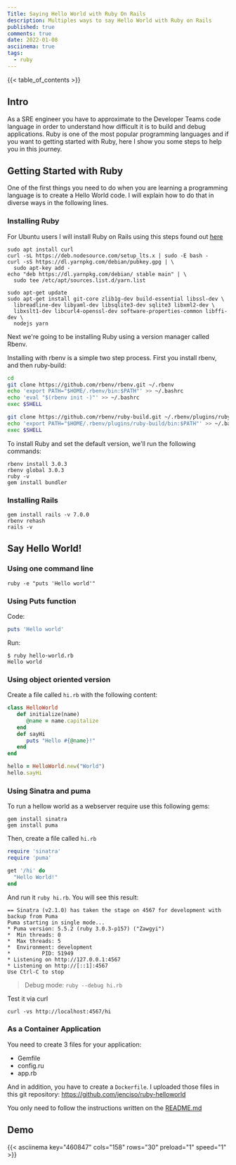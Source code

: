 ```yaml
---
Title: Saying Hello World with Ruby On Rails
description: Multiples ways to say Hello World with Ruby on Rails
published: true
comments: true
date: 2022-01-08
asciinema: true
tags:
  - ruby
---
```


{{< table_of_contents >}}

## Intro

As a SRE engineer you have to approximate to the Developer Teams code language in order to understand how difficult it is to build and debug applications. Ruby is one of the most popular programming languages and if you want to getting started with Ruby, here I show you some steps to help you in this journey.

## Getting Started with Ruby

One of the first things you need to do when you are learning a programming language is to create a Hello World code. I will explain how to do that in diverse ways in the following lines.

### Installing Ruby

For Ubuntu users I will install Ruby on Rails using this steps found out [here](https://gorails.com/setup/ubuntu/20.04)

```shell
sudo apt install curl
curl -sL https://deb.nodesource.com/setup_lts.x | sudo -E bash -
curl -sS https://dl.yarnpkg.com/debian/pubkey.gpg | \
  sudo apt-key add -
echo "deb https://dl.yarnpkg.com/debian/ stable main" | \
  sudo tee /etc/apt/sources.list.d/yarn.list

sudo apt-get update
sudo apt-get install git-core zlib1g-dev build-essential libssl-dev \
  libreadline-dev libyaml-dev libsqlite3-dev sqlite3 libxml2-dev \
  libxslt1-dev libcurl4-openssl-dev software-properties-common libffi-dev \
  nodejs yarn
```

Next we're going to be installing Ruby using a version manager called Rbenv.

Installing with rbenv is a simple two step process. First you install rbenv, and then ruby-build:

```bash
cd
git clone https://github.com/rbenv/rbenv.git ~/.rbenv
echo 'export PATH="$HOME/.rbenv/bin:$PATH"' >> ~/.bashrc
echo 'eval "$(rbenv init -)"' >> ~/.bashrc
exec $SHELL

git clone https://github.com/rbenv/ruby-build.git ~/.rbenv/plugins/ruby-build
echo 'export PATH="$HOME/.rbenv/plugins/ruby-build/bin:$PATH"' >> ~/.bashrc
exec $SHELL
```

To install Ruby and set the default version, we'll run the following commands:

```shell
rbenv install 3.0.3
rbenv global 3.0.3
ruby -v
gem install bundler
```

### Installing Rails

```shell
gem install rails -v 7.0.0
rbenv rehash
rails -v
```
## Say Hello World!

### Using one command line

```shell
ruby -e "puts 'Hello world'"
```
### Using Puts function

Code:
```ruby
puts 'Hello world'
```

Run:
```shell
$ ruby hello-world.rb
Hello world
```

### Using object oriented version

Create a file called `hi.rb` with the following content:

```ruby
class HelloWorld
   def initialize(name)
      @name = name.capitalize
   end
   def sayHi
      puts "Hello #{@name}!"
   end
end

hello = HelloWorld.new("World")
hello.sayHi
```

### Using Sinatra and puma

To run a hellow world as a webserver require use this following gems:
```shell
gem install sinatra
gem install puma
```
Then, create a file called `hi.rb`

```ruby
require 'sinatra'
require 'puma'

get '/hi' do
  "Hello World!"
end
```

And run it `ruby hi.rb`. You will see this result:

```shell
== Sinatra (v2.1.0) has taken the stage on 4567 for development with backup from Puma
Puma starting in single mode...
* Puma version: 5.5.2 (ruby 3.0.3-p157) ("Zawgyi")
*  Min threads: 0
*  Max threads: 5
*  Environment: development
*          PID: 51949
* Listening on http://127.0.0.1:4567
* Listening on http://[::1]:4567
Use Ctrl-C to stop
```
> Debug mode: `ruby --debug hi.rb`

Test it via curl

```
curl -vs http://localhost:4567/hi
```
### As a Container Application

You need to create 3 files for your application:

- Gemfile
- config.ru
- app.rb

And in addition, you have to create a `Dockerfile`. I uploaded those files in this git repository: https://github.com/jenciso/ruby-helloworld

You only need to follow the instructions written on the [README.md](https://github.com/jenciso/ruby-helloworld)

<script src="https://gist.github.com/jenciso/8c9b69ed1cf99d9c8ce1cd88ccf4431b.js"></script>


## Demo

{{< asciinema key="460847" cols="158" rows="30" preload="1" speed="1" >}}
